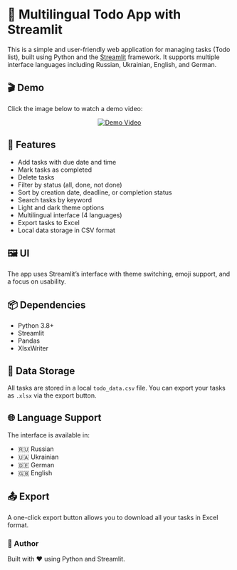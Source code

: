 # 📝 Multilingual Todo App with Streamlit
This is a simple and user-friendly web application for managing tasks (Todo list), built using Python and the [Streamlit](https://streamlit.io/) framework. It supports multiple interface languages including Russian, Ukrainian, English, and German.

## 🎬 Demo
Click the image below to watch a demo video:

<p align="center">
  <a href="https://youtu.be/BJs3DnOY8IQ">
    <img src="https://img.youtube.com/vi/BJs3DnOY8IQ/0.jpg" alt="Demo Video">
  </a>
</p>

## 🚀 Features
- Add tasks with due date and time
- Mark tasks as completed
- Delete tasks
- Filter by status (all, done, not done)
- Sort by creation date, deadline, or completion status
- Search tasks by keyword
- Light and dark theme options
- Multilingual interface (4 languages)
- Export tasks to Excel
- Local data storage in CSV format

## 🖼️ UI
The app uses Streamlit’s interface with theme switching, emoji support, and a focus on usability.

## 📦 Dependencies
* Python 3.8+
* Streamlit
* Pandas
* XlsxWriter

## 📁 Data Storage
All tasks are stored in a local `todo_data.csv` file. You can export your tasks as `.xlsx` via the export button.

## 🌐 Language Support
The interface is available in:
* 🇷🇺 Russian
* 🇺🇦 Ukrainian
* 🇩🇪 German
* 🇬🇧 English

## 📤 Export
A one-click export button allows you to download all your tasks in Excel format.

### 🔗 Author

Built with ❤️ using Python and Streamlit.

